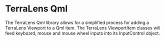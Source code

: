 # TerraLens Qml #

The TerraLens Qml library allows for a simplified process for adding a TerraLens Viewport to a Qml item. The TerraLens ViewportItem classes will feed keyboard, mouse and mouse wheel inputs into its InputControl object.
